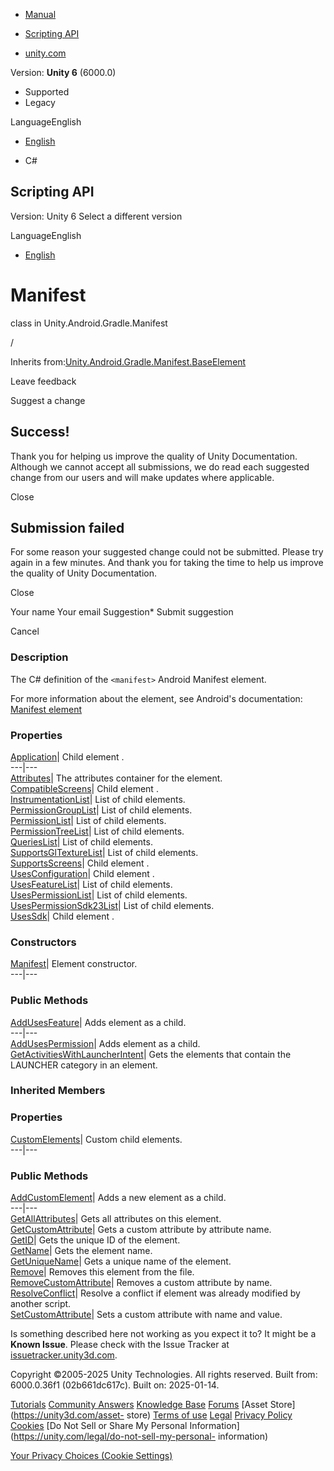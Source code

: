 [ ]()

  * [Manual](../Manual/index.html)
  * [Scripting API](../ScriptReference/index.html)

  * [unity.com](https://unity.com/)

Version: **Unity 6** (6000.0)

  * Supported
  * Legacy

LanguageEnglish

  * [English]()

  * C#

[ ](https://docs.unity3d.com)

## Scripting API

Version: Unity 6 Select a different version

LanguageEnglish

  * [English]()

# Manifest

class in Unity.Android.Gradle.Manifest

/

Inherits
from:[Unity.Android.Gradle.Manifest.BaseElement](Unity.Android.Gradle.Manifest.BaseElement.html)

Leave feedback

Suggest a change

## Success!

Thank you for helping us improve the quality of Unity Documentation. Although
we cannot accept all submissions, we do read each suggested change from our
users and will make updates where applicable.

Close

## Submission failed

For some reason your suggested change could not be submitted. Please <a>try
again</a> in a few minutes. And thank you for taking the time to help us
improve the quality of Unity Documentation.

Close

Your name Your email Suggestion* Submit suggestion

Cancel

[ ]()

### Description

The C# definition of the ` <manifest> ` Android Manifest element.

For more information about the element, see Android's documentation: [Manifest
element](https://developer.android.com/guide/topics/manifest/manifest-element)

### Properties

[Application](Unity.Android.Gradle.Manifest.Manifest.Application.html)| Child
element <application>.  
---|---  
[Attributes](Unity.Android.Gradle.Manifest.Manifest.Attributes.html)| The
attributes container for the <manifest> element.  
[CompatibleScreens](Unity.Android.Gradle.Manifest.Manifest.CompatibleScreens.html)|
Child element <compatible-screens>.  
[InstrumentationList](Unity.Android.Gradle.Manifest.Manifest.InstrumentationList.html)|
List of <instrumentation> child elements.  
[PermissionGroupList](Unity.Android.Gradle.Manifest.Manifest.PermissionGroupList.html)|
List of <permission-group> child elements.  
[PermissionList](Unity.Android.Gradle.Manifest.Manifest.PermissionList.html)|
List of <permission> child elements.  
[PermissionTreeList](Unity.Android.Gradle.Manifest.Manifest.PermissionTreeList.html)|
List of <permission-tree> child elements.  
[QueriesList](Unity.Android.Gradle.Manifest.Manifest.QueriesList.html)| List
of <queries> child elements.  
[SupportsGlTextureList](Unity.Android.Gradle.Manifest.Manifest.SupportsGlTextureList.html)|
List of <supports-gl-texture> child elements.  
[SupportsScreens](Unity.Android.Gradle.Manifest.Manifest.SupportsScreens.html)|
Child element <supports-screens>.  
[UsesConfiguration](Unity.Android.Gradle.Manifest.Manifest.UsesConfiguration.html)|
Child element <uses-configuration>.  
[UsesFeatureList](Unity.Android.Gradle.Manifest.Manifest.UsesFeatureList.html)|
List of <uses-feature> child elements.  
[UsesPermissionList](Unity.Android.Gradle.Manifest.Manifest.UsesPermissionList.html)|
List of <uses-permission> child elements.  
[UsesPermissionSdk23List](Unity.Android.Gradle.Manifest.Manifest.UsesPermissionSdk23List.html)|
List of <uses-permission-sdk-23> child elements.  
[UsesSdk](Unity.Android.Gradle.Manifest.Manifest.UsesSdk.html)| Child element
<uses-sdk>.  
  
### Constructors

[Manifest](Unity.Android.Gradle.Manifest.Manifest-ctor.html)| Element
constructor.  
---|---  
  
### Public Methods

[AddUsesFeature](Unity.Android.Gradle.Manifest.Manifest.AddUsesFeature.html)|
Adds <uses-feature> element as a child.  
---|---  
[AddUsesPermission](Unity.Android.Gradle.Manifest.Manifest.AddUsesPermission.html)|
Adds <uses-permission> element as a child.  
[GetActivitiesWithLauncherIntent](Unity.Android.Gradle.Manifest.Manifest.GetActivitiesWithLauncherIntent.html)|
Gets the <activity> elements that contain the LAUNCHER category in an <intent-
filter> element.  
  
### Inherited Members

### Properties

[CustomElements](Unity.Android.Gradle.Manifest.BaseElement.CustomElements.html)|
Custom child elements.  
---|---  
  
### Public Methods

[AddCustomElement](Unity.Android.Gradle.Manifest.BaseElement.AddCustomElement.html)|
Adds a new element as a child.  
---|---  
[GetAllAttributes](Unity.Android.Gradle.Manifest.BaseElement.GetAllAttributes.html)|
Gets all attributes on this element.  
[GetCustomAttribute](Unity.Android.Gradle.Manifest.BaseElement.GetCustomAttribute.html)|
Gets a custom attribute by attribute name.  
[GetID](Unity.Android.Gradle.Manifest.BaseElement.GetID.html)| Gets the unique
ID of the element.  
[GetName](Unity.Android.Gradle.Manifest.BaseElement.GetName.html)| Gets the
element name.  
[GetUniqueName](Unity.Android.Gradle.Manifest.BaseElement.GetUniqueName.html)|
Gets a unique name of the element.  
[Remove](Unity.Android.Gradle.Manifest.BaseElement.Remove.html)| Removes this
element from the file.  
[RemoveCustomAttribute](Unity.Android.Gradle.Manifest.BaseElement.RemoveCustomAttribute.html)|
Removes a custom attribute by name.  
[ResolveConflict](Unity.Android.Gradle.Manifest.BaseElement.ResolveConflict.html)|
Resolve a conflict if element was already modified by another script.  
[SetCustomAttribute](Unity.Android.Gradle.Manifest.BaseElement.SetCustomAttribute.html)|
Sets a custom attribute with name and value.  
  
Is something described here not working as you expect it to? It might be a
**Known Issue**. Please check with the Issue Tracker at
[issuetracker.unity3d.com](https://issuetracker.unity3d.com).

Copyright ©2005-2025 Unity Technologies. All rights reserved. Built from:
6000.0.36f1 (02b661dc617c). Built on: 2025-01-14.

[Tutorials](https://unity3d.com/learn) [Community
Answers](https://answers.unity3d.com) [Knowledge
Base](https://support.unity3d.com/hc/en-us)
[Forums](https://forum.unity3d.com) [Asset Store](https://unity3d.com/asset-
store) [Terms of use](https://docs.unity3d.com/Manual/TermsOfUse.html)
[Legal](https://unity.com/legal) [Privacy
Policy](https://unity.com/legal/privacy-policy)
[Cookies](https://unity.com/legal/cookie-policy) [Do Not Sell or Share My
Personal Information](https://unity.com/legal/do-not-sell-my-personal-
information)

[Your Privacy Choices (Cookie Settings)](javascript:void\(0\);)

